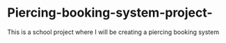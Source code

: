 # Piercing-booking-system-project-
This is a school project where I will be creating a piercing booking system
